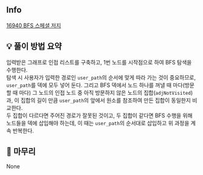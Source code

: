 ## Info
[16940 BFS 스페셜 저지](https://www.acmicpc.net/problem/16940)

## 💡 풀이 방법 요약
입력받은 그래프로 인접 리스트를 구축하고, 1번 노드를 시작점으로 하여 BFS 탐색을 수행한다.  
탐색 시 사용자가 입력한 경로인 `user_path`의 순서에 맞게 따라 가는 것이 중요하므로, `user_path`를 덱에 모두 넣어 둔다. 그리고 BFS 덱에서 노드 하나를 꺼낼 때 마다(방문할 때 마다) 그 노드의 인접 노드 중 아직 방문하지 않은 노드의 집합(`adjNotVisited`)과, 이 집합의 길이 만큼 `user_path`의 앞에서 원소를 참조하여 만든 집합이 동일한지 비교한다.  
두 집합이 다르다면 주어진 경로가 잘못된 것이고, 두 집합이 같다면 BFS 수행을 위해 노드들을 덱에 삽입해야 하는데, 이 때는 `user_path`의 순서대로 삽입하고 위 과정을 계속 반복한다.

## 🙂 마무리
None
